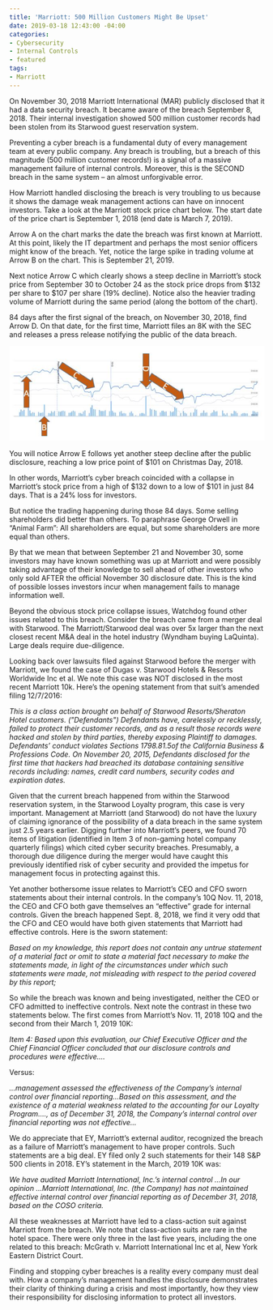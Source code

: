 ```yaml
---
title: 'Marriott: 500 Million Customers Might Be Upset'
date: 2019-03-18 12:43:00 -04:00
categories:
- Cybersecurity
- Internal Controls
- featured
tags:
- Marriott
---
```


On November 30, 2018 Marriott International (MAR) publicly disclosed that it had a data security breach.  It became aware of the breach September 8, 2018.  Their internal investigation showed 500 million customer records had been stolen from its Starwood guest reservation system.

Preventing a cyber breach is a fundamental duty of every management team at every public company.  Any breach is troubling, but a breach of this magnitude (500 million customer records!) is a signal of a massive management failure of internal controls.  Moreover, this is the SECOND breach in the same system – an almost unforgivable error.

How Marriott handled disclosing the breach is very troubling to us because it shows the damage weak management actions can have on innocent investors.  Take a look at the Marriott stock price chart below.  The start date of the price chart is September 1, 2018 (end date is March 7, 2019).

Arrow A on the chart marks the date the breach was first known at Marriott.  At this point, likely the IT department and perhaps the most senior officers might know of the breach.  Yet, notice the large spike in trading volume at Arrow B on the chart.  This is September 21, 2019.

Next notice Arrow C which clearly shows a steep decline in Marriott’s stock price from September 30 to October 24 as the stock price drops from $132 per share to $107 per share (19% decline).  Notice also the heavier trading volume of Marriott during the same period (along the bottom of the chart).

84 days after the first signal of the breach, on November 30, 2018, find Arrow D.  On that date, for the first time, Marriott files an 8K with the SEC and releases a press release notifying the public of the data breach.

![Mariott Graph 03 18 19.JPG](/uploads/Mariott%20Graph%2003%2018%2019.JPG)

You will notice Arrow E follows yet another steep decline after the public disclosure, reaching a low price point of $101 on Christmas Day, 2018.

In other words, Marriott’s cyber breach coincided with a collapse in Marriott’s stock price from a high of $132 down to a low of $101 in just 84 days.  That is a 24% loss for investors.

But notice the trading happening during those 84 days.  Some selling shareholders did better than others.  To paraphrase George Orwell in “Animal Farm”:  All shareholders are equal, but some shareholders are more equal than others.

By that we mean that between September 21 and November 30, some investors may have known something was up at Marriott and were possibly taking advantage of their knowledge to sell ahead of other investors who only sold AFTER the official November 30 disclosure date.  This is the kind of possible losses investors incur when management fails to manage information well.

Beyond the obvious stock price collapse issues, Watchdog found other issues related to this breach.  Consider the breach came from a merger deal with Starwood.  The Marriott/Starwood deal was over 5x larger than the next closest recent M&A deal in the hotel industry (Wyndham buying LaQuinta). Large deals require due-diligence.

Looking back over lawsuits filed against Starwood before the merger with Marriott, we found the case of Dugas v. Starwood Hotels & Resorts Worldwide Inc et al. We note this case was NOT disclosed in the most recent Marriott 10k.  Here’s the opening statement from that suit’s amended filing 12/7/2016:

*This is a class action brought on behalf of Starwood Resorts/Sheraton Hotel customers. ("Defendants") Defendants have, carelessly or recklessly, failed to protect their customer records, and as a result those records were hacked and stolen by third parties, thereby exposing Plaintiff to damages. Defendants’ conduct violates Sections 1798.81.5of the California Business & Professions Code.  On November 20, 2015, Defendants disclosed for the first time that hackers had breached its database containing sensitive records including: names, credit card numbers, security codes and expiration dates.*

Given that the current breach happened from within the Starwood reservation system, in the Starwood Loyalty program, this case is very important. Management at Marriott (and Starwood) do not have the luxury of claiming ignorance of the possibility of a data breach in the same system just 2.5 years earlier.  Digging further into Marriott’s peers, we found 70 items of litigation (identified in Item 3 of non-gaming hotel company quarterly filings) which cited cyber security breaches. Presumably, a thorough due diligence during the merger would have caught this previously identified risk of cyber security and provided the impetus for management focus in protecting against this.

Yet another bothersome issue relates to Marriott’s CEO and CFO sworn statements about their internal controls.  In the company’s 10Q Nov. 11, 2018, the CEO and CFO both gave themselves an “effective” grade for internal controls. Given the breach happened Sept. 8, 2018, we find it very odd that the CFO and CEO would have both given statements  that Marriott had effective controls. Here is the sworn statement:

*Based on my knowledge, this report does not contain any untrue statement of a material fact or omit to state a material fact necessary to make the statements made, in light of the circumstances under which such statements were made, not misleading with respect to the period covered by this report;*

So while the breach was known and being investigated, neither the CEO or CFO admitted to ineffective controls. Next note the contrast in these two statements below.  The first comes from Marriott’s Nov. 11, 2018 10Q and the second from their March 1, 2019 10K:

*Item 4: Based upon this evaluation, our Chief Executive Officer and the Chief Financial Officer concluded that our disclosure controls and procedures were effective....*

Versus:

*...management assessed the effectiveness of the Company’s internal control over financial reporting…Based on this assessment, and the existence of a material weakness related to the accounting for our Loyalty Program...., as of December 31, 2018, the Company’s internal control over financial reporting was not effective...*

We do appreciate that EY, Marriott’s external auditor, recognized the breach as a failure of Marriott’s management to have proper controls. Such statements are a big deal. EY filed only 2 such statements for their 148 S&P 500 clients in 2018. EY’s statement in the March, 2019 10K was:

*We have audited Marriott International, Inc.’s internal control ...In our opinion ...Marriott International, Inc. (the Company) has not maintained effective internal control over financial reporting as of December 31, 2018, based on the COSO criteria.*

All these weaknesses at Marriott have led to a class-action suit against Marriott from the breach.  We note that class-action suits are rare in the hotel space.  There were only three in the last five years, including the one related to this breach:  McGrath v. Marriott International Inc et al, New York Eastern District Court.

Finding and stopping cyber breaches is a reality every company must deal with. How a company’s management handles the disclosure demonstrates their clarity of thinking during a crisis and most importantly, how they view their responsibility for disclosing information to protect all investors.